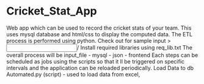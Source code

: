 # Cricket_Stat_App
Web app which can be used to record the cricket stats of your team. This uses mysql database and html/css to display the computed data. The ETL process is performed using python.
Check out for sample input > <input>/<inputfile>
Install required libraries using req_lib.txt
The overall process will be input_file<excel> - mysql<db> - json - frontend
Each steps can be scheduled as jobs using the scripts so that it ll be triggered on specific intervals and the application can be reloaded periodically.
Load Data to db Automated.py (script) - used to load data from excel, 
